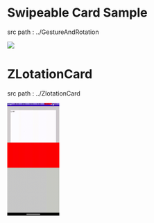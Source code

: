 # Swipeable Card Sample
src path : ../GestureAndRotation

<img src="./res/swipableCard.gif" width="120">

<br>

# ZLotationCard
src path : ../ZlotationCard

<img src="./res/zlotationCard.gif" width="120">

